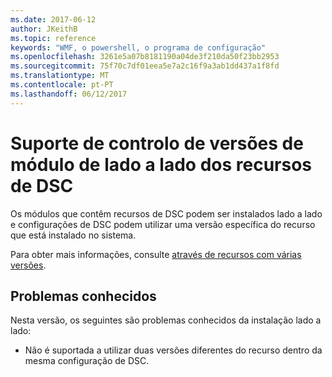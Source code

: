 ```yaml
---
ms.date: 2017-06-12
author: JKeithB
ms.topic: reference
keywords: "WMF, o powershell, o programa de configuração"
ms.openlocfilehash: 3261e5a07b8181190a04de3f210da50f23bb2953
ms.sourcegitcommit: 75f70c7df01eea5e7a2c16f9a3ab1dd437a1f8fd
ms.translationtype: MT
ms.contentlocale: pt-PT
ms.lasthandoff: 06/12/2017
---
```

# <a name="side-by-side-module-versioning-support-for-dsc-resources"></a>Suporte de controlo de versões de módulo de lado a lado dos recursos de DSC

Os módulos que contêm recursos de DSC podem ser instalados lado a lado e configurações de DSC podem utilizar uma versão específica do recurso que está instalado no sistema.

Para obter mais informações, consulte [através de recursos com várias versões](https://msdn.microsoft.com/powershell/dsc/sxsresource).

## <a name="known-issues"></a>Problemas conhecidos

Nesta versão, os seguintes são problemas conhecidos da instalação lado a lado:

-   Não é suportada a utilizar duas versões diferentes do recurso dentro da mesma configuração de DSC.

